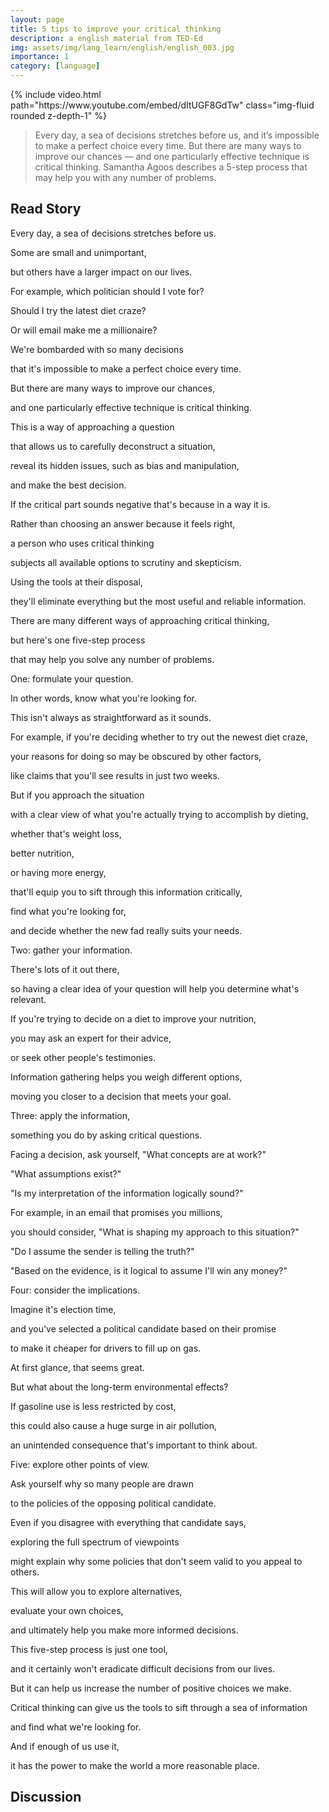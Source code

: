 ```yaml
---
layout: page
title: 5 tips to improve your critical thinking
description: a english material from TED-Ed
img: assets/img/lang_learn/english/english_003.jpg
importance: 1
category: [language]
---
```


<div class="row mt-3">
    <div class="col-sm mt-3 mt-md-0">
        {% include video.html path="https://www.youtube.com/embed/dItUGF8GdTw" class="img-fluid rounded z-depth-1" %}
    </div>
</div>


> Every day, a sea of decisions stretches before us, and it’s impossible to make a perfect choice every time. But there are many ways to improve our chances — and one particularly effective technique is critical thinking. Samantha Agoos describes a 5-step process that may help you with any number of problems. 



## Read Story

Every day, a sea of decisions stretches before us.

Some are small and unimportant,

but others have a larger impact on our lives.

For example, which politician should I vote for?

Should I try the latest diet craze?

Or will email make me a millionaire?

We're bombarded with so many decisions

that it's impossible to make a perfect choice every time.

But there are many ways to improve our chances,

and one particularly effective technique is critical thinking.

This is a way of approaching a question

that allows us to carefully deconstruct a situation,

reveal its hidden issues, such as bias and manipulation,

and make the best decision.

If the critical part sounds negative that's because in a way it is.

Rather than choosing an answer because it feels right,

a person who uses critical thinking

subjects all available options to scrutiny and skepticism.

Using the tools at their disposal,

they'll eliminate everything but the most useful and reliable information.

There are many different ways of approaching critical thinking,

but here's one five-step process

that may help you solve any number of problems.

One: formulate your question.

In other words, know what you're looking for.

This isn't always as straightforward as it sounds.

For example, if you're deciding whether to try out the newest diet craze,

your reasons for doing so may be obscured by other factors,

like claims that you'll see results in just two weeks.

But if you approach the situation

with a clear view of what you're actually trying to accomplish by dieting,

whether that's weight loss,

better nutrition,

or having more energy,

that'll equip you to sift through this information critically,

find what you're looking for,

and decide whether the new fad really suits your needs.

Two: gather your information.

There's lots of it out there,

so having a clear idea of your question will help you determine what's relevant.

If you're trying to decide on a diet to improve your nutrition,

you may ask an expert for their advice,

or seek other people's testimonies.

Information gathering helps you weigh different options,

moving you closer to a decision that meets your goal.

Three: apply the information,

something you do by asking critical questions.

Facing a decision, ask yourself, "What concepts are at work?"

"What assumptions exist?"

"Is my interpretation of the information logically sound?"

For example, in an email that promises you millions,

you should consider, "What is shaping my approach to this situation?"

"Do I assume the sender is telling the truth?"

"Based on the evidence, is it logical to assume I'll win any money?"

Four: consider the implications.

Imagine it's election time,

and you've selected a political candidate based on their promise

to make it cheaper for drivers to fill up on gas.

At first glance, that seems great.

But what about the long-term environmental effects?

If gasoline use is less restricted by cost,

this could also cause a huge surge in air pollution,

an unintended consequence that's important to think about.

Five: explore other points of view.

Ask yourself why so many people are drawn

to the policies of the opposing political candidate.

Even if you disagree with everything that candidate says,

exploring the full spectrum of viewpoints

might explain why some policies that don't seem valid to you appeal to others.

This will allow you to explore alternatives,

evaluate your own choices,

and ultimately help you make more informed decisions.

This five-step process is just one tool,

and it certainly won't eradicate difficult decisions from our lives.

But it can help us increase the number of positive choices we make.

Critical thinking can give us the tools to sift through a sea of information

and find what we're looking for.

And if enough of us use it,

it has the power to make the world a more reasonable place.

## Discussion







